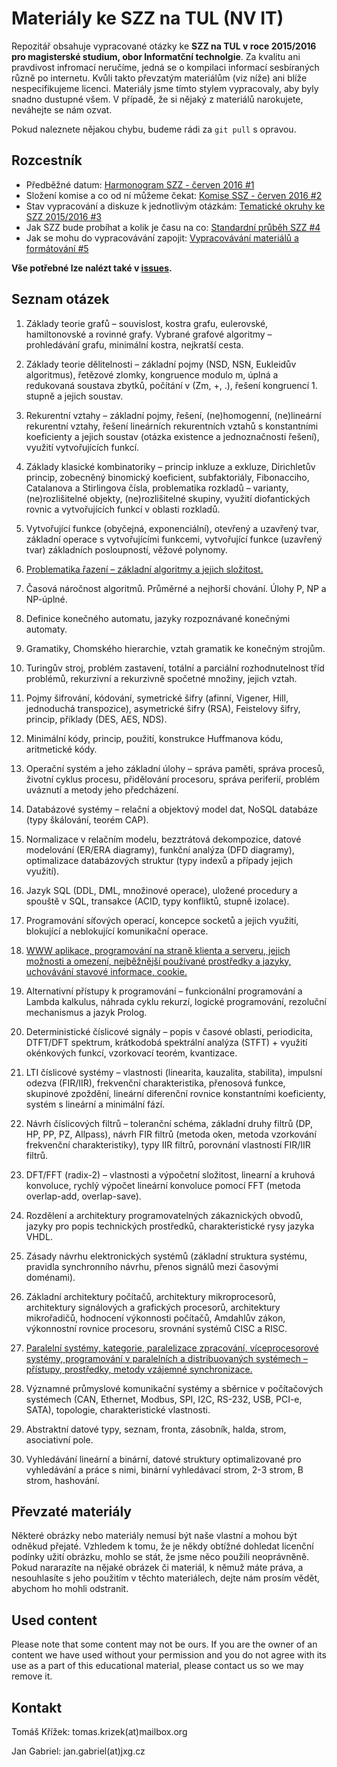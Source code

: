# Materiály ke SZZ na TUL (NV IT)

Repozitář obsahuje vypracované otázky ke **SZZ na TUL v roce 2015/2016 pro magisterské studium, obor Informatční technolgie**.  Za kvalitu ani pravdivost infromací neručíme, jedná se o kompilaci informací sesbíraných různě po internetu. Kvůli takto převzatým materiálům (viz níže) ani blíže nespecifikujeme licenci. Materiály jsme tímto  stylem vypracovaly, aby byly snadno dustupné všem. V případě, že si nějaký z materiálů narokujete, neváhejte se nám ozvat.

Pokud naleznete nějakou chybu, budeme rádi za `git pull` s opravou.

## Rozcestník
- Předběžné datum: [Harmonogram SZZ - červen 2016 #1](https://github.com/tomaskrizek/tul-szz-it-nv/issues/1)
- Složení komise a co od ní můžeme čekat: [Komise SSZ - červen 2016 #2](https://github.com/tomaskrizek/tul-szz-it-nv/issues/2)
- Stav vypracování a diskuze k jednotlivým otázkám: [Tematické okruhy ke SZZ 2015/2016 #3](https://github.com/tomaskrizek/tul-szz-it-nv/issues/3)
- Jak SZZ bude probíhat a kolik je času na co: [Standardní průběh SZZ #4](https://github.com/tomaskrizek/tul-szz-it-nv/issues/4)
- Jak se mohu do vypracovávání zapojit:  [Vypracovávání materiálů a formátování #5](https://github.com/tomaskrizek/tul-szz-it-nv/issues/5)


**Vše potřebné lze nalézt také v [issues](https://github.com/tomaskrizek/tul-szz-it-nv/issues).**


## Seznam otázek

1. Základy teorie grafů – souvislost, kostra grafu, eulerovské, hamiltonovské a rovinné grafy. Vybrané grafové algoritmy – prohledávání grafu, minimální kostra, nejkratší cesta.

2. Základy teorie dělitelnosti – základní pojmy (NSD, NSN, Eukleidův algoritmus), řetězové zlomky, kongruence modulo m, úplná a redukovaná soustava zbytků, počítání v (Zm, +, .), řešení kongruencí 1. stupně a jejich soustav.

3. Rekurentní vztahy – základní pojmy, řešení, (ne)homogenní, (ne)lineární rekurentní vztahy, řešení lineárních rekurentních vztahů s konstantními koeficienty a jejich soustav (otázka existence a jednoznačnosti řešení), využití vytvořujících funkcí.

4. Základy klasické kombinatoriky – princip inkluze a exkluze, Dirichletův princip, zobecněný binomický koeficient, subfaktoriály, Fibonacciho, Catalanova a Stirlingova čísla, problematika rozkladů – varianty, (ne)rozlišitelné objekty, (ne)rozlišitelné skupiny, využití diofantických rovnic a vytvořujících funkcí v oblasti rozkladů.

5. Vytvořující funkce (obyčejná, exponenciální), otevřený a uzavřený tvar, základní operace s vytvořujícími funkcemi, vytvořující funkce (uzavřený tvar) základních posloupností, věžové polynomy.

6. [Problematika řazení – základní algoritmy a jejich složitost.](https://github.com/tomaskrizek/tul-szz-it-nv/blob/master/06_problematika_razeni/06_problematika_razeni.md)

7. Časová náročnost algoritmů. Průměrné a nejhorší chování. Úlohy P, NP a NP-úplné.

8. Definice konečného automatu, jazyky rozpoznávané konečnými automaty.

9. Gramatiky, Chomského hierarchie, vztah gramatik ke konečným strojům.

10. Turingův stroj, problém zastavení, totální a parciální rozhodnutelnost tříd problémů, rekurzivní a rekurzivně spočetné množiny, jejich vztah.

11. Pojmy šifrování, kódování, symetrické šifry (afinní, Vigener, Hill, jednoduchá transpozice), asymetrické šifry (RSA), Feistelovy šifry, princip, příklady (DES, AES, NDS).

12. Minimální kódy, princip, použití, konstrukce Huffmanova kódu, aritmetické kódy.

13. Operační systém a jeho základní úlohy – správa paměti, správa procesů, životní cyklus procesu, přidělování procesoru, správa periferií, problém uváznutí a metody jeho předcházení.

14. Databázové systémy – relační a objektový model dat, NoSQL databáze (typy škálování, teorém CAP).

15. Normalizace v relačním modelu, bezztrátová dekompozice, datové modelování (ER/ERA diagramy), funkční analýza (DFD diagramy), optimalizace databázových struktur (typy indexů a případy jejich využití).

16. Jazyk SQL (DDL, DML, množinové operace), uložené procedury a spouště v SQL, transakce (ACID, typy konfliktů, stupně izolace).

17. Programování síťových operací, koncepce socketů a jejich využití, blokující a neblokující komunikační operace.

18. [WWW aplikace, programování na straně klienta a serveru, jejich možnosti a omezení, nejběžnější používané prostředky a jazyky, uchovávání stavové informace, cookie.](https://github.com/tomaskrizek/tul-szz-it-nv/blob/master/18_www_aplikace/18_www_aplikace.md)

19. Alternativní přístupy k programování – funkcionální programování a Lambda kalkulus, náhrada cyklu rekurzí, logické programování, rezoluční mechanismus a jazyk Prolog.

20. Deterministické číslicové signály – popis v časové oblasti, periodicita, DTFT/DFT spektrum, krátkodobá spektrální analýza (STFT) + využití okénkových funkcí, vzorkovací teorém, kvantizace.

21. LTI číslicové systémy – vlastnosti (linearita, kauzalita, stabilita), impulsní odezva (FIR/IIR), frekvenční charakteristika, přenosová funkce, skupinové zpoždění, lineární diferenční rovnice konstantními koeficienty, systém s lineární a minimální fází.

22. Návrh číslicových filtrů – toleranční schéma, základní druhy filtrů (DP, HP, PP, PZ, Allpass), návrh FIR filtrů (metoda oken, metoda vzorkování frekvenční charakteristiky), typy IIR filtrů, porovnání vlastností FIR/IIR filtrů.

23. DFT/FFT (radix-2) – vlastnosti a výpočetní složitost, linearní a kruhová konvoluce, rychlý výpočet lineární konvoluce pomocí FFT (metoda overlap-add, overlap-save).

24. Rozdělení a architektury programovatelných zákaznických obvodů, jazyky pro popis technických prostředků, charakteristické rysy jazyka VHDL.

25. Zásady návrhu elektronických systémů (základní struktura systému, pravidla synchronního návrhu, přenos signálů mezi časovými doménami).

26. Základní architektury počítačů, architektury mikroprocesorů, architektury signálových a grafických procesorů, architektury mikrořadičů, hodnocení výkonnosti počítačů, Amdahlův zákon, výkonnostní rovnice procesoru, srovnání systémů CISC a RISC.

27. [Paralelní systémy, kategorie, paralelizace zpracování, víceprocesorové systémy, programování v paralelních a distribuovaných systémech – přístupy, prostředky, metody vzájemné synchronizace.](https://github.com/tomaskrizek/tul-szz-it-nv/blob/master/27_paralelni_systemy/27_paralelni_systemy.md)

28. Významné průmyslové komunikační systémy a sběrnice v počítačových systémech (CAN, Ethernet, Modbus, SPI, I2C, RS-232, USB, PCI-e, SATA), topologie, charakteristické vlastnosti.

29. Abstraktní datové typy, seznam, fronta, zásobník, halda, strom, asociativní pole.

30. Vyhledávání lineární a binární, datové struktury optimalizované pro vyhledávání a práce s nimi, binární vyhledávací strom, 2-3 strom, B strom, hashování.

## Převzaté materiály

Některé obrázky nebo materiály nemusí být naše vlastní a mohou být odněkud přejaté. Vzhledem k tomu, že je někdy obtížné dohledat licenční podínky užití obrázku, mohlo se stát, že jsme něco použili neoprávněně. Pokud nararazíte na nějaké obrázek či materiál, k němuž máte práva, a nesouhlasíte s jeho použitím v těchto materiálech, dejte nám prosím vědět, abychom ho mohli odstranit.

## Used content

Please note that some content may not be ours. If you are the owner of an content we have used without your permission and you do not agree with its use as a part of this educational material, please contact us so we may remove it.

## Kontakt

Tomáš Křížek: tomas.krizek(at)mailbox.org

Jan Gabriel: jan.gabriel(at)jxg.cz

